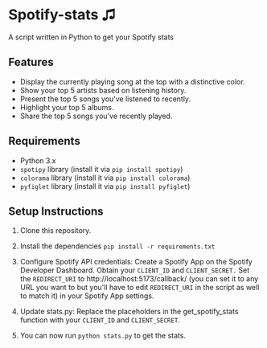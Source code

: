 # Spotify-stats ♫
A script written in Python to get your Spotify stats


## Features

- Display the currently playing song at the top with a distinctive color.
- Show your top 5 artists based on listening history.
- Present the top 5 songs you've listened to recently.
- Highlight your top 5 albums.
- Share the top 5 songs you've recently played.


## Requirements

- Python 3.x
- `spotipy` library (install it via `pip install spotipy`)
- `colorama` library (install it via `pip install colorama`)
- `pyfiglet` library (install it via `pip install pyfiglet`)

## Setup Instructions
1. Clone this repository.
2. Install the dependencies `pip install -r requirements.txt`

3. Configure Spotify API credentials:
Create a Spotify App on the Spotify Developer Dashboard.
Obtain your `CLIENT_ID` and `CLIENT_SECRET.`
Set the `REDIRECT_URI` to http://localhost:5173/callback/ (you can set it to any URL you want to but you'll have to edit `REDIRECT_URI` in the script as well to match it) in your Spotify App settings.

5. Update stats.py: Replace the placeholders in the get_spotify_stats function with your `CLIENT_ID` and `CLIENT_SECRET`.
6. You can now run `python stats.py` to get the stats.
